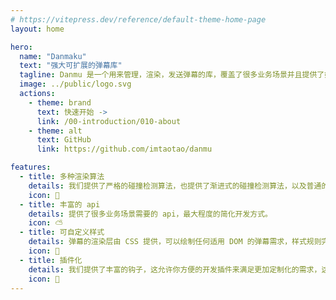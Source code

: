 ```yaml
---
# https://vitepress.dev/reference/default-theme-home-page
layout: home

hero:
  name: "Danmaku"
  text: "强大可扩展的弹幕库"
  tagline: Danmu 是一个用来管理，渲染，发送弹幕的库，覆盖了很多业务场景并且提供了好用的扩展方式。
  image: ../public/logo.svg
  actions:
    - theme: brand
      text: 快速开始 ->
      link: /00-introduction/010-about
    - theme: alt
      text: GitHub
      link: https://github.com/imtaotao/danmu

features:
  - title: 多种渲染算法
    details: 我们提供了严格的碰撞检测算法，也提供了渐进式的碰撞检测算法，以及普通的全量实时渲染算法。
    icon: 🔆
  - title: 丰富的 api
    details: 提供了很多业务场景需要的 api，最大程度的简化开发方式。
    icon: ⛅
  - title: 可自定义样式
    details: 弹幕的渲染层由 CSS 提供，可以绘制任何适用 DOM 的弹幕需求，样式规则完全复用 CSS，没有额外的学习成本。
    icon: 🔁
  - title: 插件化
    details: 我们提供了丰富的钩子，这允许你方便的开发插件来满足更加定制化的需求，这是非常强大的能力。
    icon: 🎁
---
```

